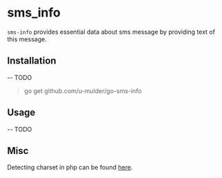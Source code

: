 # sms_info 

`sms-info` provides essential data about sms message by providing text of this message.

## Installation

-- TODO

> go get github.com/u-mulder/go-sms-info

## Usage

-- TODO

## Misc

Detecting charset in php can be found [here](https://github.com/u-mulder/sms-charset-detector).